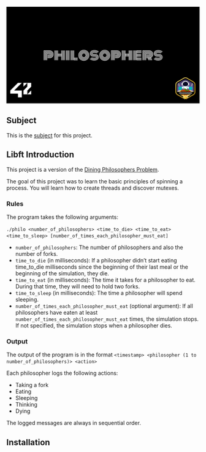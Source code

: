 ![image](https://github.com/ilopez-r/resources/blob/main/covers/cover-philosophers-bonus.png?raw=true)

## Subject
This is the [subject](https://github.com/ilopez-r/resources/blob/main/subjects/03_philosophers_en.pdf) for this project.

## Libft Introduction
This project is a version of the [Dining Philosophers Problem](https://en.wikipedia.org/wiki/Dining_philosophers_problem).

The goal of this project was to learn the basic principles of spinning a process. You will learn how to create threads and discover mutexes.

### Rules
The program takes the following arguments:

`./philo <number_of_philosophers> <time_to_die> <time_to_eat> <time_to_sleep> [number_of_times_each_philosopher_must_eat]`

- `number_of_philosophers`: The number of philosophers and also the number
of forks.
- `time_to_die` (in milliseconds): If a philosopher didn’t start eating time_to_die
milliseconds since the beginning of their last meal or the beginning of the simulation, they die.
- `time_to_eat` (in milliseconds): The time it takes for a philosopher to eat.
During that time, they will need to hold two forks.
- `time_to_sleep` (in milliseconds): The time a philosopher will spend sleeping.
- `number_of_times_each_philosopher_must_eat` (optional argument): If all philosophers have eaten at least `number_of_times_each_philosopher_must_eat` times, the simulation stops. If not specified, the simulation stops when a philosopher dies.

### Output
The output of the program is in the format `<timestamp> <philosopher (1 to number_of_philosophers)> <action>`

Each philosopher logs the following actions:
- Taking a fork
- Eating
- Sleeping
- Thinking
- Dying

The logged messages are always in sequential order.

## Installation


